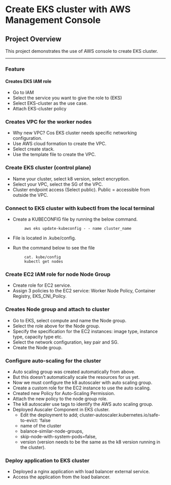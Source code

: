 # Create EKS cluster with AWS Management Console

## **Project Overview**
This project demonstrates the use of AWS console to create EKS cluster. 

---
  
### **Feature**

#### **Creates EKS IAM role**
 - Go to IAM
 - Select the service you want to give the role to (EKS)
 - Select EKS-cluster as the use case.
 - Attach EKS-cluster policy

### **Creates VPC for the worker nodes**
 - Why new VPC? Cos EKS cluster needs specific networking configuration.
 - Use AWS cloud formation to create the VPC.
 - Select create stack.
 - Use the template file to create the VPC.

### **Create EKS cluster (control plane)**
 - Name your cluster, select k8 version, select encryption.
 - Select your VPC, select the SG of the VPC.
 - Cluster endpoint access (Select public). Public = accessible from outside the VPC.

### **Connect to EKS cluster with kubectl from the local terminal**
- Create a KUBECONFIG file by running the below command.
    ```
         aws eks update-kubeconfig - - name cluster_name
    ```

- File is located in .kube/config.
- Run the command below to see the file
    ```
         cat. kube/config
         kubectl get nodes
    ``` 

### **Create EC2 IAM role for node Node Group**

- Create role for EC2 service.
- Assign 3 policies to the EC2 service:  Worker Node Policy, Container Registry, EKS_CNI_Poilcy.


### **Creates Node group and attach to cluster**

- Go to EKS, select compute and name the Node group.
- Select the role above for the Node group.
- Specify the specification for the EC2 instances: image type, instance type, capacity type etc.
- Select the network configuration, key pair and SG.
- Create the Node group.

### **Configure auto-scaling for the cluster**
- Auto scaling group was created automatically from above.
- But this doesn’t automatically scale the resources for us yet.
- Now we must configure the k8 autoscaler with auto scaling group.
- Create a custom role for the EC2 instance to use the auto scaling.
- Created new Policy for Auto-Scaling Permission.
- Attach the new policy to the node group role.
- The k8 autoscaler use tags to identify the AWS auto scaling group.
- Deployed Auscaler Component in EKS cluster.
     -  Edit the deployment to add; cluster-autoscaler.kubernetes.io/safe-to-evict: ‘false
     - name of the cluster
     - balance-similar-node-groups,
     - skip-node-with-system-pods=false,
     - version (version needs to be the same as the k8 version running in the cluster).

### **Deploy application to EKS cluster**
- Deployed a nginx application with load balancer external service.
- Access the application from the load balancer.


